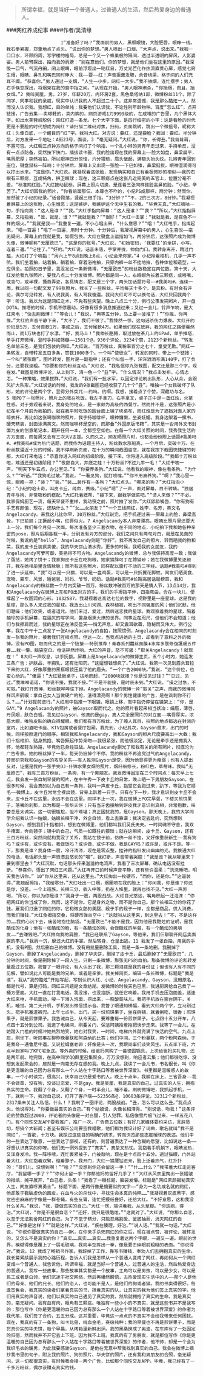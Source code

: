 > 所谓幸福，就是当好一个普通人，过普通人的生活，然后热爱身边的普通人。

###网红养成纪事
####作者/吴清缘

						1“准备好了吗？”我面前的男人，黑框眼镜，大脸肥唇，眼睁一线。我右拳紧握，郑重地点了点头。“说出你的梦想。”男人喷出一口烟，“大声点，说出来。”我咽一口口水，环顾四周，写字楼的格局，总是一个又一个蜂巢般的隔间，透过半透明的屏风，人影婆娑。男人前臂探出，拍向我的肩膀：“别在意他们，你的梦想，就是他们坐在这里的原因。”我深吸一口气，气沉丹田，闭上眼睛，眼前浮现出一轮红日，万丈光芒化作热流直贯心扉，感觉七窍生烟，眼睛、鼻孔和嘴巴同时睁大：我——要——红！声音振聋发聩，余音绕梁，格子间的人们充耳不闻。“恭喜你，”男人递过一支烟，“人生一小步，网红一大步。”我不抽烟，连忙摆手；男人右手倏忽探出，将烟架在我的食中指之间。“从现在开始，“男人眼神肃杀，“你抽烟，而且，抽女烟。”2 我叫吴厘，男，27岁，年薪20万，内环房2套，黑色桑塔纳1部，微博粉丝11个。除了同学、同事和我的亲戚，现实中认识我的人不超过二十个。这非常遗憾，我是那么酷炫一人，然而没人认识我。我想红，目的单纯：我要他们认识我，不论性别年龄物种。百度“怎么红”，点开链接，广告云集——卖球鞋的，卖内裤的，网页游戏1刀9999级的，在成堆的广告里，几个黑体大字，如出水芙蓉般脱俗：网红打造一条龙。七个大字下面，是四行细密的小字：这是看脸的时代更是不要脸的时代想成为网红？请扫描二维码对焦，扫码，页面跳转，跳出一个微信号，昵称大红；头像白底，一个醒目的“红”字。我叫大红。对方说：要红，还是要脸？我回：要红。半分钟后，对方发来一个地址：A街23号，面谈。3 “毫无疑问。”大红说，“你，长得丑。”我耸耸肩，不置可否。大红朝三点钟方向的格子间打了个响指，一个扎小辫的男青年走过来，手持单反，没有一点点防备，突然按下快门，插拔读卡器，我的脸出现在我的屏幕上——脸大如盘，鼻梁扁平，嘴唇肥厚；突然被拍，所以眼神四分惊惶，六分猥琐，眉头皱起，满额头抬头纹。扎辫青年回到座位，键盘鼠标一阵响；十分钟后，屏幕上又出现一张脸——下巴如锥，鼻梁挺拔，眼神湿润得可以拧出水来。“这是你。”大红说。我凝视着这张脸，发现确实和自己有着极微妙的相似——我的右眼有三颗痣，互成犄角，拱卫眼球；现在，这三颗痣点在这张几近完美的五官上，位置分毫不差。“标准网红脸。”大红按动鼠标，屏幕上照片切换，是连着三张同样锥脸高鼻的脸。“小纪，辛苦了。”大红切回我的照片，“你看前面那仨，本尊也不咋的，小纪PS成那样，两分钟；然而你，居然破了小纪的纪录。”话音刚落，竖起三根手指。“3分钟？”“不，2的三次方，8分钟。”我凝视着屏幕上的这张脸，心生憎恶；这是嫉妒，我嫉妒这个无中生有的我。“毕竟天真，”大红嘀咕一句，手指向我：“这人是谁？”“我。”大红手指向屏幕：“这人是谁？”“我？”“所以，”大红指指屏幕，又指指我，“谁，就是，谁？““我就是我？”“很好！”大红一击掌：“我就是我，是夜色不一样的烟火。”“我就是我——”我重复一遍，不小心唱出来，“什么意思？”“唱！”大红甩手，指挥起来，“唱一百遍！”唱了一百遍，用时十分钟。十分钟后，我凝视屏幕中的男人，心生喜悦——毫无疑问，屏幕上的我就是我，如假包换。大红在键盘上运指如飞，两分钟后，这张照片成为微博头像，微博昵称“无厘欧巴”。“这是你的账号。”大红说，“初始密码，‘我要红’的全拼，小写，连着三遍。”“记住了。”“好的。”大红说，话音未落，手掌并拢，伸向门口。我转身离开，跨过门槛，大红打了个响指：“周六上午8点到晚上8点，小纪会来你家。”4 小纪拎着相机，几乎一声不吭。我们坐着拍，站着拍，躺着拍，穿着浴袍拍，只穿内裤一丝不挂地拍，各种体位和造型，一应俱全。拍照的日子里，我没发过一条新微博，“无厘欧巴”的粉丝数稳定在两位数。第十天，大红发给我九张照片，要我八点二十分发微博。照片都是同一人，右眼眼角长着三颗痣，或嘟嘴，或含勺，或半裸，搔首弄姿，各具情态，配文是三个字，两头加话题符号——#我美吗#。连续一周，我以同一句配文发了99张照片。我长了一些粉丝，平均每天十多个，是真粉。有时会有评论，偶尔可见转发，有人说我美，有人骂我傻逼。我问大红可不可以换句话，大红只回我两个字：听话。我以为这是网红之术，不免有些失望。晚上八点二十分，例行公事发完照片，开一盘DOTA。推塔的时候，手机不停震动，好像有很多消息推送过来；又过一会儿，铃声乍响，是大红来电：“快去刷微博！”“等会儿！”我说，“再等五分钟，马上要一波推了！”“你推，你再推。”大红的声音平静下来，“大不了，我们不做了。”我悚然一惊，这句话杀伤力爆表。大红开的价码是5万，支付首款1万，事成之后，支付尾款4万。如果他们现在放弃，我的网红之路便戛然而止，而1万块也打了水漂。“好，我马上！”我伸长胳膊，取过放在茶几上的iPad，单手推塔，单手打开微博，登时手抖如筛糠——1561个@，936个评论，3234个赞，2123个新粉丝。“转发名单前三名，是我们包装的网红。”大红说，“百万粉丝，真粉率百分之七十，童叟无欺。”网红一条转发，自带转发五百多条，赞数1000多个。一个叫“使徒女”，转发的同时，带上一个链接；一个叫“紧张璐”，图片转发，图片是一副指甲；还有个叫留一手，洋洋洒洒写满140字，打了负分，还要我滚粗。“你要和你的粉丝互动。”大红说，“我私信你九张截图，配文还是那三个字，现在发。”截图是微博评论，从上到下，清一色一个“丑”字。“什么情况？”我点击发布，心情忐忑。“一种策略，效果拔群。”大红说，“我们有一批水军，以固定评论刷出队形，人心从众，会跟风扩大队形。”大红说话的时候，我发的9张截图已经收获了几十个“丑”。唯独一个女孩破坏了队形，她的评论是两个字，显得分外突兀——约吗。约啊。我想，接着点了个赞，深藏功与名。5 我PO了一张照片，照片上的我在吃饭。我左手拿刀，右手拿叉，桌子正中是一盏红烛，火苗性感。对于旁观者来说，我身处的地点，是一家颇为高级的西餐厅。然而并不是，这张照片是小纪在半个月前为我拍的，就在我平时吃饭的圆台面上铺了块桌布，而红烛是为了遮挡对面人家的晾衣杆。再比如这张喝咖啡的照片，我手持咖啡杯，眼神慵懒，坐姿妩媚。我身边架着一摞书，硬壳精装，封面涂满英文。然而咖啡杯是空的，而那叠“外国原版书籍”，其实是一沓用外文书封面为皮的创意笔记本，翻开任何一本，全都空空如也。在每一个大红关照的时间，我秀我生活的方方面面，而每周又会有三次大V支援。久而久之，网友晒照片时，也都会纷纷附上话题#我美吗#。#我美吗#成为热门话题，而我作为话题主持人，粉丝数水涨船高，一个月后，突破十万。在粉丝数逼近十万的时候，我不停刷新页面，在十万的瞬间截图留念，就在我按下截图快捷键的刹那，大红打来电话：“恭喜你进入网红的初级阶段，接下来，你将进入高级阶段。”“我都十万粉丝啦，难道还是初级阶段？”“夜郎自大，井底之蛙！十万粉丝?不过九牛一毛！”大红干咳一声，“明天下午五点，办公室见。”6 “你要养条狗。”大红说，他看我的眼神，像在看条狗。“为什么？”“听话。”“我狗毛过敏。”我说，“一看见狗，就打喷嚏。”“你不用真养狗。”“啊？”我心里一惊，眼睛一亮：“装？”“装。”“装……装作有一条狗？”大红点头。“哪来的狗？”大红指向小纪：“小纪的哈士奇，叫皮卡丘，纯血，赛级。”小纪“嗯”了一声，面对屏幕，目不转睛。“独居青年与狗，非常吸粉的搭配。”大红托着腮帮，“接下来，跟我学做菜吧。”“请人来做？”“不必。我家保姆厨艺一流，每天早餐不重样，我动筷之前，照片拍了发你。”大红舔舔嘴唇，“你有狗有手艺有颜值，现在，还缺什么？”“女……女朋友？”“一个三线网红，姓李，名芳，英文名Angelacandy。来我这儿比你早，30万粉丝。”大红说完，把手机递过来——屏幕上的脸，鼻梁高耸，下巴前翘；正撅起小嘴，红唇似火。7 Angelacandy本人非常漂亮，眼睛比照片里还要大上一分。我们每个月见一次面，每次准备至少三套衣物，在不同的地点，小纪拍下我和她各种亲密的pose，照片后期各裁一半，分别发有对方的部分。我们之间只有两句对白，就是在见面的时候，我说的是“hello”，Angelacandy则是“你好”。我不再发自己的照片，转而晒我的狗和菜，我的皮卡丘装疯卖傻，我的华夫饼山清水秀。更多的时候，我晒我的女朋友，我的Angelacandy可萝可御，美艳得不可方物。Angelacandy的微博，总与我保持高度一致；我做了蛋挞，她烤了饼干；我家狗皮卡丘在吃狗粮，她家猫胖可丁在蹲猫砂；她在我微博里笑逐颜开，我在她相册里含情脉脉；而所有这些照片，同样配以雷打不动的三字经。话题#我美吗#得到了进一步延伸。“我”可以是一只猫，可以是一盘鸡蛋，可以是一只折翼花脚蚊。网友们晒美食、宠物、豪车、风景，晒爸爸、妈妈、爷爷、奶奶。话题#我美吗#长期高居话题榜首，我和Angelacandy的粉丝数一个月内突破一百万。粉丝数冲破百万的那天是情人节，13点14分，我和Angelacandy在微博上互相PO出对方的手，我们的手拇指平伸，四指弯曲，合在一块儿，便撑起了一枚圆润的心形。1032587。我凝视着这高达七位的数字，视野里是一座星球。这是我的星球，那么多人来过我的星球。我造出山川河湖、森林植被，吹出不同强度的风；他们沉默，他们聒噪；他们欢笑，或者诅咒。他们来过，爱过，然后迷恋我的星球。我观察着我的星球，隔着袖珍的手机屏幕，在逼仄的写字间，置身烟熏火燎的世界。同事近在咫尺，但他们不会知道；他们与我擦肩而过，我的星球正在沸反盈天——悄无声息，却又震耳欲聋，隐秘而又伟大。例行公事，我在中午十二点发了一张Angelacandy的自拍，按照惯例，Angelacandy会在相同的时刻发一张我的照片，接着我们互相点赞。但这一次，当我点进她的主页，却看到了意料之外的微博。没有PO图，取而代之的是一个链接——特别推荐！青春系列蠶丝面膜➕水库多肽修復護膚五件套……我一懵，脑袋空白。电话砰然炸响，大红的声音，怒不可遏：“取关Angelacandy！就现在！” 8大红一声叹息，以手抚额。屏幕上是Angelacandy的微博主页，五个小时内，她连发三条广告：护肤品，丰胸乳，还有壮阳药。“这妞想钱想疯了。”大红说。我第一次见到眉头耷拉下来的大红，好像厚重的黑框眼镜压扁了他的眉头。“一个广告2000块。”我说，“这个价位，也蛮心动的。”“傻逼！”大红猛敲桌子，拔地而起，“2000块就接？你是没见过钱？”“见过，见过。”我唯唯诺诺，“你说不接，我就不接。”“不是不能接，是时辰未到。”大红说，“操之过急，不可取。”我打开微博，粉丝数哗哗往下掉。Angelacandy的微博一片“取关”之声，而我的微博同样风声鹤唳：拿自己女人当做硬广的枪，渣得漂亮啊！那个男性健康的广告，是在讽刺你不行么？……“计划提前进行。”大红用中指推一下眼镜，眼镜上移，而中指仍停留在镜架上：“你，是GAY。”9 Angelacandy的照片，被Gayson取而代之。他的照片看起来相当妖冶：细眉，薄唇，丹凤眼，肤色白皙。我见过Gayson，他真的是gay，真人完全是照片的对立面——嘴唇厚实，浓眉大眼，唯独皮肤的确白得耀眼。我们都有百万粉丝，为了掩人耳目，拍照的地点都选在封闭的室内，比如酒吧卡座、KTV包房或者餐厅包厢，我先到，小纪其次，Gayson最末，出门的时候，同样按照进门的顺序。相较我和Angelacandy，我和Gayson的照片尺度要高出一大截；我们十指相扣、贴身熊抱、嘴唇撅起作势亲吻——我很紧张，而他很淡定，无论是牵手还是拥我入怀，他都轻车熟路，毕竟他已身经百战。Angelacandy删光了和我有关的所有照片，彻底沦为广告专家。她的粉丝掉了一半，每天仍旧掉个不停。我的粉丝不再追究过气的Angelacandy，转而研究我和Gayson的攻受关系——有人推测Gayson是受，因为他显得更为瘦弱；也有人提出反对，证据是我的一张手夹DJ-什锦水果女烟的照片，烟纤细修长，粉红色，草莓味。我叫“无厘欧巴”，我有三百万粉丝，一条狗，有一个男朋友。我发微博固定在三个时间点：每天早上七点，我会发一张自制早餐的照片，在中午秀一下皮卡丘的日常，晚上晒一下男朋友Gayson。在很多时候，我会真的以为自己有一条狗，我叫一声皮卡丘，指望它会跑过来，趴下，等我为它顺毛——微博上，皮卡丘常常全裸出镜，背脊上趴着一只手。只有在下一秒，我才意识到皮卡丘不会来，皮卡丘不在这里，永远不会在这里。同样不止一次，我在微博上PO完早餐，下楼买煎饼果子，落嘴的刹那，以为那是一张华夫饼；只有当牙齿接触到饼皮我才意识到真相，非常抱歉，味蕾总是太诚实。这一切很尴尬，但不难堪；真正困扰我的，是Gayson。那天晚上，我的大学同学介绍我认识一姑娘，姑娘长相干净，外企白领，看上去靠谱；我决定去赴约，突然想到Gayson，想到我们十指相扣，想到在微博里，他们都叫我们吴氏夫夫。一时间魂不守舍，我双手掩面，奔向镜子；镜中的自己，气质一如既往的猥琐；就在这瞬间，皮卡丘、Gayson，还有三百万粉丝，突然间就和我没了关系，我站在镜子前，仿佛一丝不挂，又好像重获新生——我有狗吗？或许有，或许没有。我做饭吗？或许做，或许不做。我是GAY吗？或许是，或许不是。等一下，那我是谁？我身体一震，冷汗涔涔，现在是零点整，挂钟的指针发出幽幽的光。我拨通大红的电话，电话那头是一声愤懑且悠长的“喂”，我打断，声音带着哭腔：“我是谁？我从哪里来？要到哪里去？”大红沉默，电话那头传来滋滋的电流声。我看了三次屏幕，确认电话没有挂断。“恭喜你，悟出了网红三问题。”大红再开口的时候声音平静，还有些许温柔：“洗洗睡吧，明天我告诉你。” 10“你从这里来，还从这里去。”大红掏出一枚硬币，“而你，还是你。”“这逼装得，”我翘起拇指，“我给零分。”大红吐出一口烟，烟圈喷在我的脸上：“你问我，你是谁？你还是你，没差。一个上班族，长相三分，收入中等，扔在人堆里，就再也找不见。”大红一声厉喝，“所以，你以为你是谁？”我身子一震，两股战战。大红目光悠远，嘴角积起一汪泡沫：“你把网红的你当成了你，然而，这不是你。它是身外之物，而不是你自己。那个长相三分的你花了钱，雇我们打造了网红的你，它和微女郎的美腿、段子手的段子一样，全都是商品，供人消费，而我们赚钱，”大红食拇指交叠，将硬币弹向空中：“这就叫从这里来，到这里去！”不，不是这样的……我的心沉下去，痛苦地抱住脑袋。“无厘欧巴”不能不是我，因为他是我酷炫的证明，是我酷炫的化身；他有一张酷炫的脸，有一条酷炫的狗，会做酷炫的早餐，有一个酷炫的男朋友……“去赚钱吧。”大红拍向我的肩膀，“我已经联系了Gayson，等他来，我们仨聊聊开网店卖面膜的事儿。”我肩一沉，躲过大红的手掌。然后转身，仓皇出逃。11 我发了一张自拍，用我的手机，没有P图。然后删自己的微博。没有用批量删除工具，而是一条一条地删。我删掉了Gayson，删掉了Angelacandy，删掉了华夫饼，删掉了皮卡丘，最后删掉了“无厘欧巴”，几分钟的时间，像是删除掉了一段人生。只剩一条微博，那张无PS的自拍。那条微博的评论和转发量超过五位数。我瞥了一眼评论，有人认出了我，那三颗泪痣是我的身份证；但也有人有不同的见解，譬如说此人可能是我的兄弟，或者是亲爹。我关掉网页，编辑一条长微博，标题是“我是谁”。我从“我的酷炫”开始写起，写到认识大红、小纪、Angelacandy、Gayson，没用原名，都是代号，算是打码，网红三问题是文章结尾。发微博的时候天色已黑，我进厨房给自己煮了一桶方便面。大红一直在打我电话。我没接，也没掐断，就任它响着。我用手机去压泡面盖，适逢大红来电，手机震动，嗖一下滑入泡面，捞出来，一股酸菜味儿。我把手机放在窗台阴干，关机，睡觉。第二天开机，手机发出微信提示音。我瞥了眼通知横幅，看到大红两个字，立马别过头，把手机塞进裤兜。上午七点半，出门。买一份煎饼果子，坐在粥铺，就着粥吃，很香；煎饼果子，就是煎饼果子。我告诫自己，从今天起，要尊重每一份煎饼果子。七点四十五分开车，八点四十五分到公司。我进了电梯间，刚要关门，保洁阿姨拎着拖把快步走来。我等了一会儿，在她踏入门槛的时候冲她热烈地笑，她也对我笑，一时间，电梯内外就充满了快活的空气。九点上班，刚坐下，听同事在聊昨晚曼联和阿森纳的比赛；他们中间，三个粉曼联，两个粉阿森纳，于是我夸一通鲁尼牛逼，又说拉姆塞老卵；好像是头一次，我跟同事们谈笑风生。五点半下班，六点半到家叫了KFC宅急送。等外卖的时候，给爸妈网购了一套德国锅具，上次给爸妈买礼物，还是两年前。吃完饭，在高中同学QQ群里召集聚会，万万没想到，响应者云集；他们都很吃惊，没想到发起聚会的，居然是一向毫无存在感的我。晚上九点，我读了一会儿书，书名很长，叫《你是更温暖的自己因为总有那么一个人站在十字路口等着被世界深爱》。书里都是温暖感人的故事，一个小时读完，很高兴，庆幸自己仍是爱书的人。晚上十点半，我躺在床上，三省吾身——我不会做菜，没有狗，没谈过恋爱，不是gay。我是吴厘，我是真实的自己，过真实的人生，拥抱真实的生命。我翻了个身，又翻了个身，一时半会儿，睡不着。刷刷微博吧，我抓起手机，一下，就刷一下，我对自己说，打开了客户端——52356条@，10683条评论，32312个新粉丝，2317条未关注人私信。什么！？我刷了一圈评论，两股战战。“丑，怎么可以这么丑。”我点点头，他说得对。“你要做最真实的自己。”有个姑娘说，头像长相清秀。“别说话，吻我！”这条评论的赞数超过2000，评论者的头像是一对白腿，引人犯罪。私信像雪片般飞过来，一样五花八门。有个同性交友APP要我推广，推广一次，广告费五位数；有好几家媒体要约采访，言辞恳切，想搞个大新闻；甚至有娱乐公司要签我唱歌，他们都为我设计好了词曲，歌名就叫“我不是网红”，一首歌，十万块。我掠过这些目的明确的请求，转而浏览那些态度暧昧的表述。他们中的一些表达了敬意，一些表达了鄙视，还有的，则普遍表达了一种含糊的愿望，比如说这一条——好想认识真实的你呀。他们无一例外提到了“真实”，真挚又热忱。我抱着手机躺下，眼睛发热，又浑身发冷。我一阵哆嗦，连忙裹紧被子，门被敲响，现在是十点四十五分。透过猫眼，门外站着大红，大红抱着双臂，缩着脖子。我开门，大红一猫腰钻进来，脸上泛着热气，红扑扑的：“哥们儿，没想到啊！”“啥？”“没想到你还会留这一手！”“什……什么？”我带着大红走进客厅，“我留哪一手了？”“你何止留一手？你都他妈的留好几手了！”大红从风衣里掏出一张褶皱的报纸，摊平展开，“自己看，头条！”我看了一眼标题，脑袋发懵。标题是“网红素颜揭秘真实人生，网友直呼真勇士”。标题下面，是两行像是摘要似的文字——“身为一名功成名就的网红，他却敢于戳破虚伪的画皮，在血与火的杀伐中，寻找生命本真的纯粹……”我凝视着灰底黑字，感觉密密麻麻的字像是一群苍蝇，有些反胃，连忙把报纸叠好，还给大红。“不好意思，这和我没什么关系。”我说，“我，要做真实的自己。”大红一愣，端详着我，从头至脚。“你这病，得治。”大红说，“你是不是很自恋？”“还好，我只是很酷炫。”“这就对了。”大红说，“你那么自恋，以至于无法割舍网红的自己。为了不至于精分，只能忍痛割爱、釜底抽薪，消灭网红的自己。”“好像是这样？”“就是这样。”大红说，“疾在腠理，好治。”“说人话。”“我就一句话，”大红说，“你说你要做真实的自己——OK，在你亲手杀死网红的你之后，现在被点赞、被评论、被转发的，又怎么不是真实的你？”真实……真实……真实……我重复着这两个字眼，一遍又一遍。眼前的世界，模糊得像是覆上了一层毛玻璃，我向半空挥出一拳，像是要击碎眼前粗糙的表面。“你说得对。”我说。12 我成了畅销书作家。我辞掉了工作，靠写书赚钱，奉劝人们去拥抱真实的生命。我长篇累牍展示我的心路历程，告诉人们我是怎样从一个普通人变成了网红，再如何从一个网红变成一个普通人，我告诉他，所谓幸福，就是当好一个普通人，过普通人的生活，然后热爱身边的普通人。我写一些故事，那些故事其实都是一个故事，主角可以是男孩，可以是少女，可以是民工或者是白领，他们沉迷于社交网络，然后再幡然醒悟，去热爱现实生活中的人——那个人是他们的母亲、他们的兄长、他们的恋人，也可能不是人，是他们的狗或者猫。我的书卖得很好。每逢签售会，我真实的读者们拿着真实的书，排着真实的队，让真实的我为他们签上真实的字。他们用真实的声音说，他们以真实的自己遇见了真实的我，然后就拥抱了真实的生命。我是真实的，毫无疑问。我有血有肉，眼角有三颗痣。唯独有一些小小的不真实，就是这些书并不是我写的：那位写作《你是更温暖的自己因为总有那么一个人站在十字路口等着被世界深爱》的作者为我代笔，我们签了合约，五五分成。这并重要，毕竟这一点点的不真实不会给我带来任何困扰。现在，我真的有了一条狗，叫卡比兽，纯血金毛，赛级纯种；我的早餐也不再是煎饼果子，而是货真价实的华夫饼，每个早晨，从烤箱里新鲜出炉。我的黑桑换成了奥迪，在车库有了一处固定的归宿，然而我并不开它去上下班，因为我不上班。我真的有了男朋友，就是那位写作《你是更温暖的自己因为总有那么一个人站在十字路口等着被世界深爱》的作者，他不帅，却是一个会为我织毛衣的暖男，为此我要感谢Gayson，是他在无意中帮我找到真实的自己。我会在微博上摘抄我书里的句子，附上我的照片、狗的照片、华夫饼的照片，还有我和男朋友的合照，毫无疑问，这一切都很真实，有时候我会接一两个广告，比如那个同性交友APP。毕竟，我已经有了一千多万粉丝，偶尔该赚点真实的钱。			  		